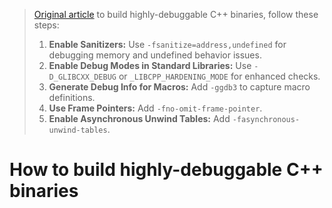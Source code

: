 > [Original article](https://dhashe.com/how-to-build-highly-debuggable-c-binaries.html) to build highly-debuggable C++ binaries, follow these steps:
>
> 1.  **Enable Sanitizers:** Use `-fsanitize=address,undefined` for debugging memory and undefined behavior issues.
> 2.  **Enable Debug Modes in Standard Libraries:** Use `-D_GLIBCXX_DEBUG` or `_LIBCPP_HARDENING_MODE` for enhanced checks.
> 3.  **Generate Debug Info for Macros:** Add `-ggdb3` to capture macro definitions.
> 4.  **Use Frame Pointers:** Add `-fno-omit-frame-pointer`.
> 5.  **Enable Asynchronous Unwind Tables:** Add `-fasynchronous-unwind-tables`.

# How to build highly-debuggable C++ binaries
